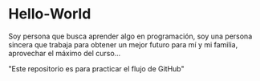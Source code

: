 # Hello-World
Soy persona que busca aprender algo en programación, soy una persona sincera que trabaja para obtener un mejor futuro para mí y mi familia, aprovechar el máximo del curso…

"Este repositorio es para practicar el flujo de GitHub"
